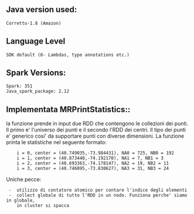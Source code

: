 ## Java version used:
    Corretto-1.8 (Amazon) 

## Language Level
    SDK default (8- Lambdas, type annotations etc.)

## Spark Versions:
    
    Spark: 351
    Java_spark_package: 2.12


## Implementata MRPrintStatistics:: 
  la funzione prende in input due RDD che contengono 
 le collezioni dei punti. Il primo e' l'universo dei punti e il secondo l'RDD dei centri.
 Il tipo dei punti e' generico cosi' da supportare punti con diverse dimensioni.
 La funzione printa le statistiche nel seguente formato:
```
    i = 0, center = (40.749035,-73.984431), NA0 = 725, NB0 = 192
    i = 1, center = (40.873440,-74.192170), NA1 = 7, NB1 = 3
    i = 2, center = (40.693363,-74.178147), NA2 = 19, NB2 = 11
    i = 3, center = (40.746095,-73.830627), NA3 = 31, NB3 = 24
```
Uniche pecce:
```
 -  utilizzo di contatore atomico per contare l'indice degli elementi
 -  collect globale di tutto l'RDD in un nodo. Funziona perche' siamo in globale,
    in cluster si spacca
```